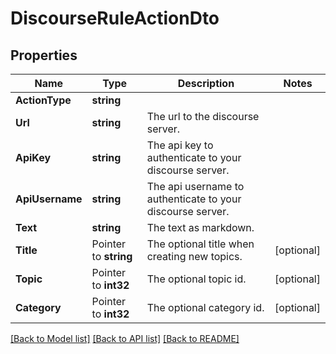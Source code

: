 # DiscourseRuleActionDto

## Properties

Name | Type | Description | Notes
------------ | ------------- | ------------- | -------------
**ActionType** | **string** |  | 
**Url** | **string** | The url to the discourse server. | 
**ApiKey** | **string** | The api key to authenticate to your discourse server. | 
**ApiUsername** | **string** | The api username to authenticate to your discourse server. | 
**Text** | **string** | The text as markdown. | 
**Title** | Pointer to **string** | The optional title when creating new topics. | [optional] 
**Topic** | Pointer to **int32** | The optional topic id. | [optional] 
**Category** | Pointer to **int32** | The optional category id. | [optional] 

[[Back to Model list]](../README.md#documentation-for-models) [[Back to API list]](../README.md#documentation-for-api-endpoints) [[Back to README]](../README.md)



